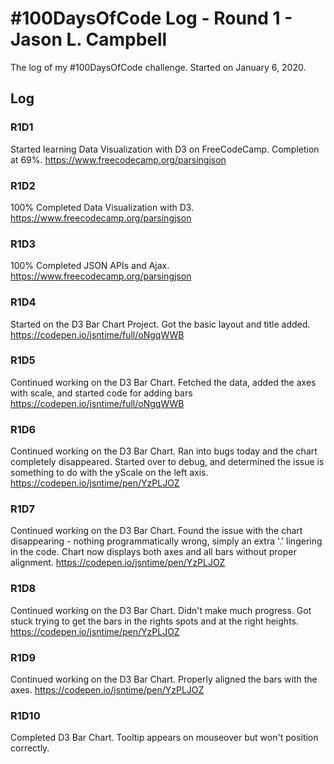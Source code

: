 # #100DaysOfCode Log - Round 1 - Jason L. Campbell

The log of my #100DaysOfCode challenge. Started on January 6, 2020.

## Log

### R1D1
Started learning Data Visualization with D3 on FreeCodeCamp. Completion at 69%.
https://www.freecodecamp.org/parsingjson

### R1D2
100% Completed Data Visualization with D3.
https://www.freecodecamp.org/parsingjson

### R1D3
100% Completed JSON APIs and Ajax. https://www.freecodecamp.org/parsingjson

### R1D4
Started on the D3 Bar Chart Project. Got the basic layout and title added.
https://codepen.io/jsntime/full/oNgqWWB

### R1D5
Continued working on the D3 Bar Chart. Fetched the data, added the axes with
scale, and started code for adding bars https://codepen.io/jsntime/full/oNgqWWB

### R1D6
Continued working on the D3 Bar Chart. Ran into bugs today and the chart
completely disappeared. Started over to debug, and determined the issue is
something to do with the yScale on the left axis.
https://codepen.io/jsntime/pen/YzPLJOZ

### R1D7
Continued working on the D3 Bar Chart. Found the issue with the chart
disappearing - nothing programmatically wrong, simply an extra '.' lingering in
the code. Chart now displays both axes and all bars without proper alignment.
https://codepen.io/jsntime/pen/YzPLJOZ

### R1D8
Continued working on the D3 Bar Chart. Didn't make much progress. Got stuck
trying to  get the bars in the rights spots and at the right heights.
https://codepen.io/jsntime/pen/YzPLJOZ

### R1D9
Continued working on the D3 Bar Chart. Properly aligned the bars with the axes.
https://codepen.io/jsntime/pen/YzPLJOZ

### R1D10
Completed D3 Bar Chart. Tooltip appears on mouseover but won't position correctly.

